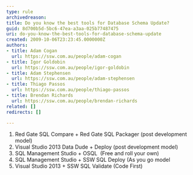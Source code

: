 ```yaml
---
type: rule
archivedreason: 
title: Do you know the best tools for Database Schema Update?
guid: 8d700b5d-5bc6-47ea-a3aa-025b77487475
uri: do-you-know-the-best-tools-for-database-schema-update
created: 2009-10-06T23:23:45.0000000Z
authors:
- title: Adam Cogan
  url: https://ssw.com.au/people/adam-cogan
- title: Igor Goldobin
  url: https://ssw.com.au/people/igor-goldobin
- title: Adam Stephensen
  url: https://ssw.com.au/people/adam-stephensen
- title: Thiago Passos
  url: https://ssw.com.au/people/thiago-passos
- title: Brendan Richards
  url: https://ssw.com.au/people/brendan-richards
related: []
redirects: []

---
```



<ol><li>Red Gate SQL Compare + Red Gate SQL Packager (post development model) </li>
<li>Visual Studio 2013​&#160;Data Dude + Deploy&#160;(post development model) </li>
<li>SQL Management Studio + OSQL&#160; (Free and roll your own) </li>
<li>SQL Management Studio + SSW SQL Deploy (As you go model</li><li>Visual Studio 2013 + SSW SQL Validate (Code First)​</li></ol>

<br><excerpt class='endintro'></excerpt><br>



